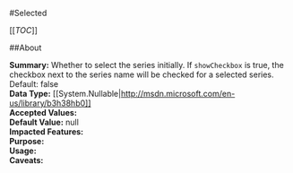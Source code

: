 #Selected

[[_TOC_]]

##About

**Summary:**  Whether to select the series initially. If <code>showCheckbox</code> is true, the checkbox next to the series name will be checked for a selected series. Default: false   
**Data Type:** [[System.Nullable|http://msdn.microsoft.com/en-us/library/b3h38hb0]]  
**Accepted Values:**   
**Default Value:** null  
**Impacted Features:**   
**Purpose:**   
**Usage:**   
**Caveats:**   

